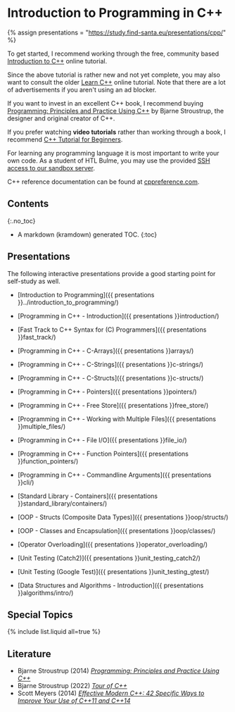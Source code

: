 # Introduction to Programming in C++

{% assign presentations = "https://study.find-santa.eu/presentations/cpp/" %}

To get started, I recommend working through the free, community based
[Introduction to C++](https://cpp-lang.net/learn/course/) online tutorial.

Since the above tutorial is rather new and not yet complete, you may also
want to consult the older
[Learn C++](https://www.learncpp.com/) online tutorial. Note that there
are a lot of advertisements if you aren't using an ad blocker.

If you want to invest in an excellent C++ book, I recommend buying
[Programming: Principles and Practice Using C++](https://amzn.to/40EaSX2)
by Bjarne Stroustrup, the designer and original creator of C++.

If you prefer watching **video tutorials** rather than working through a book,
I recommend
[C++ Tutorial for Beginners](https://www.youtube.com/watch?v=vLnPwxZdW4Y).

For learning any programming language it is most important to write your own
code. As a student of HTL Bulme, you may use the provided
[SSH access to our sandbox server](/linux/ssh.html).

C++ reference documentation can be found at
[cppreference.com](https://en.cppreference.com/w/).

## Contents
{:.no_toc}
* A markdown (kramdown) generated TOC.
{:toc}

## Presentations
The following interactive presentations provide a good starting point for
self-study as well.

* [Introduction to Programming]({{ presentations }}../introduction_to_programming/)
* [Programming in C++ - Introduction]({{ presentations }}introduction/)
* [Fast Track to C++ Syntax for (C) Programmers]({{ presentations }}fast_track/)
* [Programming in C++ - C-Arrays]({{ presentations }}arrays/)
* [Programming in C++ - C-Strings]({{ presentations }}c-strings/)
* [Programming in C++ - C-Structs]({{ presentations }}c-structs/)
* [Programming in C++ - Pointers]({{ presentations }}pointers/)
* [Programming in C++ - Free Store]({{ presentations }}free_store/)
* [Programming in C++ - Working with Multiple Files]({{ presentations }}multiple_files/)
* [Programming in C++ - File I/O]({{ presentations }}file_io/)
* [Programming in C++ - Function Pointers]({{ presentations }}function_pointers/)
* [Programming in C++ - Commandline Arguments]({{ presentations }}cli/)

* [Standard Library - Containers]({{ presentations }}standard_library/containers/)
* [OOP - Structs (Composite Data Types)]({{ presentations }}oop/structs/)
* [OOP - Classes and Encapsulation]({{ presentations }}oop/classes/)
* [Operator Overloading]({{ presentations }}operator_overloading/)
* [Unit Testing (Catch2)]({{ presentations }}unit_testing_catch2/)
* [Unit Testing (Google Test)]({{ presentations }}unit_testing_gtest/)
* [Data Structures and Algorithms - Introduction]({{ presentations }}algorithms/intro/)

## Special Topics
{% include list.liquid all=true %}

## Literature
* Bjarne Stroustrup (2014)
  *[Programming: Principles and Practice Using C++](https://amzn.to/3NH7lCz)*
* Bjarne Stroustrup (2022)
  *[Tour of C++](https://amzn.to/3CXM56D)*
* Scott Meyers (2014)
  *[Effective Modern C++: 42 Specific Ways to Improve Your Use of C++11 and C++14](https://amzn.to/46xs6cv)*
